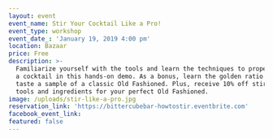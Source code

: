 ```yaml
---
layout: event
event_name: Stir Your Cocktail Like a Pro!
event_type: workshop
event_date_: 'January 19, 2019 4:00 pm'
location: Bazaar
price: Free
description: >-
  Familiarize yourself with the tools and learn the techniques to properly stir
  a cocktail in this hands-on demo. As a bonus, learn the golden ratio for and
  taste a sample of a classic Old Fashioned. Plus, receive 10% off stirring
  tools and ingredients for your perfect Old Fashioned.
image: /uploads/stir-like-a-pro.jpg
reservation_link: 'https://bittercubebar-howtostir.eventbrite.com'
facebook_event_link:
featured: false
---
```


